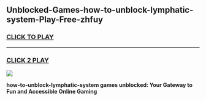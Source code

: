 
## Unblocked-Games-how-to-unblock-lymphatic-system-Play-Free-zhfuy
<h3>
<a href="https://premium76.site?title=how-to-unblock-lymphatic-system&ref=18A1">CLICK TO PLAY</a></h3>
<hr>

<h3>
<a href="https://premium76.site?title=how-to-unblock-lymphatic-system&ref=18A1">CLICK 2 PLAY</a>
  
</h3>

<a href="https://premium76.site?title=how-to-unblock-lymphatic-system&ref=18A1"><img src="https://clearcache.store/games.png"></a>


**how-to-unblock-lymphatic-system games unblocked: Your Gateway to Fun and Accessible Online Gaming**
